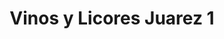 ---
title: "Vinos y Licores Juarez 1"
url: /quetzaltenango/vinos-y-licores-juarez-1/
shop: Spirituosen
---